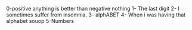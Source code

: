 0-positive anything is better than negative nothing
1- The last digit
2- I sometimes suffer from insomnia.
3- alphABET
4- When i was having that alphabet souop
5-Numbers
